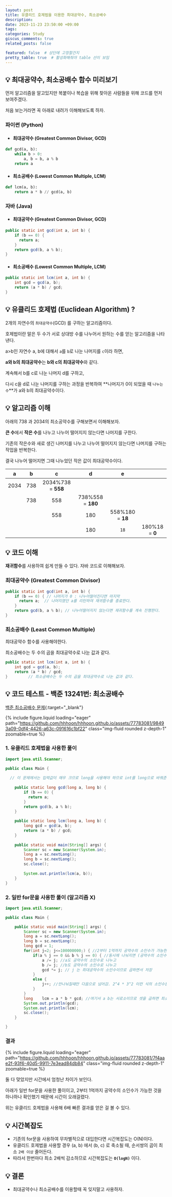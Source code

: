 ```yaml
---
layout: post
title: 유클리드 호제법을 이용한 최대공약수, 최소공배수
description:
date: 2023-11-23 23:50:00 +09:00
tags: 
categories: Study
giscus_comments: true
related_posts: false

featured: false  # 상단에 고정할건지
pretty_table: true  # 활성화해줘야 table 선이 보임
---
```



## 💡 최대공약수, 최소공배수 함수 미리보기

먼저 알고리즘을 알고있지만 복붙이나 복습을 위해 찾아온 사람들을 위해 코드를 먼저 보여주겠다.

처음 보는거라면 꼭 아래로 내려가 이해해보도록 하자.


### 파이썬 (Python)

- #### 최대공약수 (Greatest Common Divisor, GCD)

```python
def gcd(a, b):
    while b > 0:
        a, b = b, a % b
    return a
```

- #### 최소공배수 (Lowest Common Multiple, LCM)

```python
def lcm(a, b):
    return a * b // gcd(a, b)
```



### 자바 (Java)

- #### 최대공약수 (Greatest Common Divisor, GCD)

```java
public static int gcd(int a, int b) {
    if (b == 0) {
      return a;
    }
    return gcd(b, a % b);
}
```

- #### 최소공배수 (Lowest Common Multiple, LCM)

```java
public static int lcm(int a, int b) {
    int gcd = gcd(a, b);
    return (a * b) / gcd;
}
```





## 💡 유클리드 호제법 (Euclidean Algorithm) ?

2개의 자연수의 `최대공약수`(GCD) 를 구하는 알고리즘이다.

호제법이란 말은 두 수가 서로 상대방 수를 나누어서 원하는 수를 얻는 알고리즘을 나타낸다. 

a>b인 자연수 a, b에 대해서 `a`를 `b`로 나눈 나머지를 `c`이라 하면,

**a와 b의 최대공약수**는 **b와 c의 최대공약수**와 같다. 

계속해서 b를 c로 나눈 나머지 d를 구하고, 

다시 c을 d로 나눈 나머지를 구하는 과정을 반복하여 **나머지가 0이 되었을 때 `나누는 수`**가 a와 b의 최대공약수이다. 





## 💡 알고리즘 이해

아래의 738 과 2034의 최소공약수를 구해보면서 이해해보자.

**큰 수**에서 **작은 수**를 나누고 나누어 떨어지지 않는다면 나머지를 구한다.

기존의 작은수와 새로 생긴 나머지를 나누고 나누어 떨어지지 않는다면 나머지를 구하는 작업을 반복한다.

결국 나누어 떨어지면 그때 나누었던 작은 값이 최대공약수이다.

|  a   |  b   |         c          |         d         |        e         |                |
| :--: | :--: | :----------------: | :---------------: | :--------------: | :------------: |
| 2034 | 738  | 2034%738 = **558** |                   |                  |                |
|      | 738  |        558         | 738%558 = **180** |                  |                |
|      |      |        558         |        180        | 558%180 = **18** |                |
|      |      |                    |        180        |       `18`       | 180%18 = **0** |



## 💡 코드 이해

**재귀함수**를 사용하여 쉽게 만들 수 있다. 자바 코드로 이해해보자.



### **최대공약수 (Greatest Common Divisor)**

```java
public static int gcd(int a, int b) {
    if (b == 0) { // 나머지가 0 : 나누어떨어진다면 마지막
      return a;  // 나머지였던 a를 리턴하여 재귀함수를 종료한다.
    }
    return gcd(b, a % b); // 나누어떨어지지 않는다면 재귀함수를 계속 진행한다.
}
```



### **최소공배수 (Least Common Multiple)**

최대공약수 함수를 사용해야한다.

최소공배수는 두 수의 곱을 최대공약수로 나눈 값과 같다.

```java
public static int lcm(int a, int b) {
    int gcd = gcd(a, b);
    return (a * b) / gcd; 
}         // 최소공배수는 두 수의 곱을 최대공약수로 나눈 값과 같다.
```



## 💡 코드 테스트 - 백준 13241번: 최소공배수

[백준 최소공배수 문제](https://www.acmicpc.net/problem/13241){:target="_blank"}

{% include figure.liquid loading="eager" path="https://github.com/hhhoon/hhhoon.github.io/assets/77783081/98493a09-0df4-4426-a63c-091616c1bf22" class="img-fluid rounded z-depth-1" zoomable=true %}

### **1. 유클리드 호제법을 사용한 풀이**

```java
import java.util.Scanner;

public class Main {
	
  // 이 문제에서는 입력값이 매우 크므로 long을 사용해야 하므로 int를 long으로 바꿔준다.
  
	public static long gcd(long a, long b) { 
	    if (b == 0) {
	      return a;
	    }
	    return gcd(b, a % b);
	}
	
	public static long lcm(long a, long b) {
	    long gcd = gcd(a, b);
	    return (a * b) / gcd;
	}
	
	public static void main(String[] args) {
		Scanner sc = new Scanner(System.in);
		long a = sc.nextLong();
		long b = sc.nextLong();
		sc.close();
		
		System.out.println(lcm(a, b));
	}
}

```



### **2. 일반 for문을 사용한 풀이 (알고리즘 X)**

```java
import java.util.Scanner;

public class Main { 

	public static void main(String[] args) {
		Scanner sc = new Scanner(System.in);
		long a = sc.nextLong();
		long b = sc.nextLong();
		long gcd = 1;
		for(int j=2; j<=100000000;) { //2부터 1억까지 공약수의 소인수가 가능한 것을 하나하나 확인
			if(a % j == 0 && b % j == 0) { //동시에 나눠지면 (공약수의 소인수)
				a /= j;	//a도 공약수의 소인수로 나누고
				b /= j;	//b도 공약수의 소인수로 나누고
				gcd *= j; // j 는 최대공약수의 소인수이므로 곱하면서 저장
			}
			else {
				j++; //안나눠질때만 다음으로 넘어감. 2^4 * 3^2 이런 식의 소인수분해가 가능하기 때문
			}
		}
		long	lcm = a * b * gcd; //여기서 a b는 서로소이므로 셋을 곱하면 최소공배수이다.
		System.out.println(gcd);
		System.out.println(lcm);
		sc.close();
	}

}

```



### 결과

{% include figure.liquid loading="eager" path="https://github.com/hhhoon/hhhoon.github.io/assets/77783081/7f4aae2f-93f6-40d5-9911-7e3ead84db84" class="img-fluid rounded z-depth-1" zoomable=true %}

둘 다 맞았지만 시간에서 엄청난 차이가 보인다.

아래가 일반 for문을 사용한 풀이이고, 2부터 1억까지 공약수의 소인수가 가능한 것을 하나하나 확인했기 때문에 시간이 오래걸렸다.

위는 유클리드 호제법을 사용해 6배 빠른 결과를 얻은 걸 볼 수 있다.





## 💡 시간복잡도

- 기존의 for문을 사용하여 무차별적으로 대입한다면 시간복잡도는 O(N)이다.
- 유클리드 호제법을 사용할 경우 (a, b) 에서 (b, c) 로 축소될 때,  순서쌍의 곱이 최소 `2배 이상` 줄어든다.
- 따라서 한번마다 최소 2배씩 감소하므로 시간복잡도는 **`O(logN)`** 이다.





## 💡 결론

- 최대공약수나 최소공배수를 이용할때 꼭 잊지말고 사용하자.

